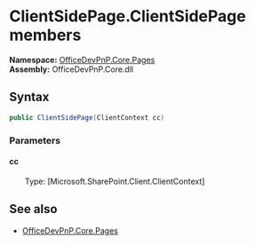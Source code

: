 # ClientSidePage.ClientSidePage members 
**Namespace:** [OfficeDevPnP.Core.Pages](OfficeDevPnP.Core.Pages.md)  
**Assembly:** OfficeDevPnP.Core.dll  
## Syntax
```C#
public ClientSidePage(ClientContext cc)
```
### Parameters
#### cc
&emsp;&emsp;Type: [Microsoft.SharePoint.Client.ClientContext] 
#### 
## See also
- [OfficeDevPnP.Core.Pages](OfficeDevPnP.Core.Pages.md)
